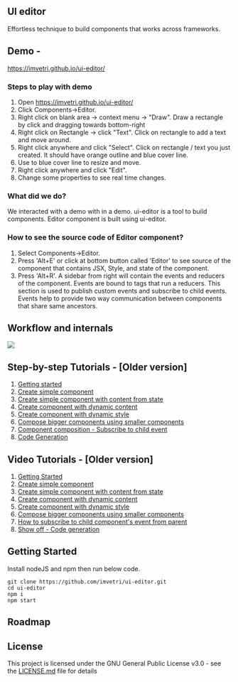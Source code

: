 ## UI editor

Effortless technique to build components that works across frameworks.


## Demo - 
https://imvetri.github.io/ui-editor/

### Steps to play with demo
1. Open https://imvetri.github.io/ui-editor/
2. Click Components->Editor. 
3. Right click on blank area -> context menu -> "Draw". Draw a rectangle by click and dragging towards bottom-right
4. Right click on Rectangle -> click "Text". Click on rectangle to add a text and move around.
5. Right click anywhere and click "Select". Click on rectangle / text you just created. It should have orange outline and blue cover line.
6. Use to blue cover line to resize and move. 
7. Right click anywhere and click "Edit".
8. Change some properties to see real time changes.

### What did we do?
We interacted with a demo with in a demo. ui-editor is a tool to build components. Editor component is built using ui-editor. 

### How to see the source code of Editor component?
1. Select Components->Editor.
2. Press 'Alt+E' or click at bottom button called 'Editor' to see source of the component that contains JSX, Style, and state of the component.
3. Press 'Alt+R'. A sidebar from right will contain the events and reducers of the component. Events are bound to tags that run a reducers. This section is used to publish custom events and subscribe to child events. Events help to provide two way communication between components that share same ancestors.


## Workflow and internals

![](https://github.com/imvetri/ui-editor/blob/master/docs/gifs/ui-editor-workflow-and-internals.3.png)


## Step-by-step Tutorials - [Older version]
1. [Getting started](https://github.com/imvetri/ui-editor/wiki/Getting-Started)
2. [Create simple component](https://github.com/imvetri/ui-editor/wiki/Create-a-simple-component)
3. [Create simple component with content from state](https://github.com/imvetri/ui-editor/wiki/Create-simple-component-with-content-from-state)
4. [Create component with dynamic content](https://github.com/imvetri/ui-editor/wiki/Create-component-with-dynamic-content)
5. [Create component with dynamic style](https://github.com/imvetri/ui-editor/wiki/Create-component-with-dynamic-style)
6. [Compose bigger components using smaller components](https://github.com/imvetri/ui-editor/wiki/Compose-bigger-components-using-smaller-components)
7. [Component composition - Subscribe to child event](https://github.com/imvetri/ui-editor/wiki/Component-composition---Subscribe-to-child-components)
8. [Code Generation](https://github.com/imvetri/ui-editor/wiki/Code-generation-to-ReactJS)

## Video Tutorials - [Older version]
1. [Getting Started](https://vimeo.com/386239335)
2. [Create simple component](https://vimeo.com/386239365)
3. [Create simple component with content from state](https://vimeo.com/386239387)
4. [Create component with dynamic content](https://vimeo.com/386239417)
5. [Create component with dynamic style](https://vimeo.com/386239443)
6. [Compose bigger components using smaller components](https://vimeo.com/386239481)
7. [How to subscribe to child component's event from parent](https://vimeo.com/386239513)
8. [Show off - Code generation](https://vimeo.com/386239546)

## Getting Started
Install nodeJS and npm then run below code.

```
git clone https://github.com/imvetri/ui-editor.git
cd ui-editor
npm i
npm start

```

## Roadmap

## License

This project is licensed under the GNU General Public License v3.0 - see the [LICENSE.md](LICENSE.md) file for details
